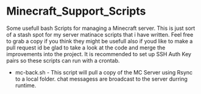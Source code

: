 Minecraft_Support_Scripts
=========================

Some usefull bash Scripts for managing a Minecraft server.
This is just sort of a stash spot for my server matinace scripts that i have written. Feel free to grab a copy if you think they might be usefull also if youd like to make a pull request id be glad to take a look at the code and merge the improvements into the project.
It is recommended to set up SSH Auth Key pairs so these scripts can run with a crontab.

+ mc-back.sh - This script will pull a copy of the MC Server using Rsync to a local folder. chat messagess are broadcast to the server durring runtime.
